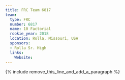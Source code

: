 ```yaml
---
title: FRC Team 6817
team:
  type: FRC
  number: 6817
  name: 10 Factorial
  rookie_year: 2018
  location: Rolla, Missouri, USA
  sponsors:
  - Rolla Sr. High
  links:
    Website:
---
```


{% include remove_this_line_and_add_a_paragraph %}